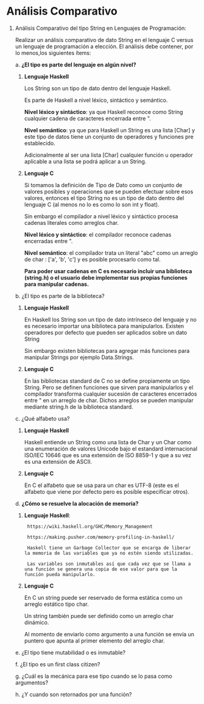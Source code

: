 # Análisis Comparativo

1. Análisis Comparativo del tipo String en Lenguajes de Programación:

    Realizar un análisis comparativo de dato String en el lenguaje C versus un lenguaje de programación a elección. El análisis debe contener, por lo menos,los siguientes ítems:
    
    a. **¿El tipo es parte del lenguaje en algún nivel?**

    1. **Lenguaje Haskell**
        
        Los String son un tipo de dato dentro del lenguaje Haskell.
    
        Es parte de Haskell a nivel léxico, sintáctico y semántico.
    
        **Nivel léxico y sintáctico**: ya que Haskell reconoce como String cualquier cadena de caracteres encerrada entre ".
    
        **Nivel semántico**: ya que para Haskell un String es una lista [Char] y este tipo de datos tiene un conjunto de operadores y funciones pre establecido. 
    
        Adicionalmente al ser una lista [Char] cualquier función u operador aplicable a una lista se podrá aplicar a un String.
    
    2. **Lenguaje C**

        Si tomamos la definición de Tipo de Dato como un conjunto de valores posibles y operaciones que se pueden efectuar sobre esos valores, entonces el tipo String no es un tipo de dato dentro del lenguaje C (al menos no lo es como lo son int y float). 

        Sin embargo el compilador a nivel léxico y sintáctico procesa cadenas literales como arreglos char.

        **Nivel léxico y sintáctico**: el compilador reconoce cadenas encerradas entre ".
        
        **Nivel semántico**: el compilador trata un literal "abc" como un arreglo de char : ['a', 'b', 'c'] y es posible procesarlo como tal.

        **Para poder usar cadenas en C es necesario incluir una biblioteca (string.h) o el usuario debe implementar sus propias funciones para manipular cadenas.**

    b. ¿El tipo es parte de la biblioteca?
    
    1. **Lenguaje Haskell**
        
        En Haskell los String son un tipo de dato intrínseco del lenguaje y no es necesario importar una biblioteca para manipularlos. Existen operadores por defecto que pueden ser aplicados sobre un dato String
        
        Sin embargo existen bibliotecas para agregar más funciones para manipular Strings por ejemplo Data.Strings.
    
    2. **Lenguaje C**

        En las bibliotecas standard de C no se define propiamente un tipo String. Pero se definen funciones que sirven para manipularlos y el compilador transforma cualquier sucesión de caracteres encerrados entre " en un arreglo de char. Dichos arreglos se pueden manipular mediante string.h de la biblioteca standard.

    c. ¿Qué alfabeto usa?
    
    1. **Lenguaje Haskell**
        
        Haskell entiende un String como una lista de Char y un Char como una enumeración de valores Unicode bajo el estandard internacional ISO/IEC 10646 que es una extensión de ISO 8859-1 y que a su vez es una extensión de ASCII.
    
    2. **Lenguaje C**

        En C el alfabeto que se usa para un char es UTF-8 (este es el alfabeto que viene por defecto pero es posible especificar otros).

    d. **¿Cómo se resuelve la alocación de memoria?**
    
    1. **Lenguaje Haskell**: 
        
            https://wiki.haskell.org/GHC/Memory_Management

            https://making.pusher.com/memory-profiling-in-haskell/

            Haskell tiene un Garbage Collector que se encarga de liberar la memoria de las variables que ya no estén siendo utilizadas.
            
            Las variables son inmutables así que cada vez que se llama a una función se genera una copia de ese valor para que la función pueda manipularlo.


    1. **Lenguaje C**

        En C un string puede ser reservado de forma estática como un arreglo estático tipo char. 
        
        Un string también puede ser definido como un arreglo char dinámico.

        Al momento de enviarlo como argumento a una función se envía un puntero que apunta al primer elemento del arreglo char.

    e. ¿El tipo tiene mutabilidad o es inmutable?
    
    f. ¿El tipo es un first class citizen?
    
    g. ¿Cuál es la mecánica para ese tipo cuando se lo pasa como argumentos?
    
    h. ¿Y cuando son retornados por una función?

